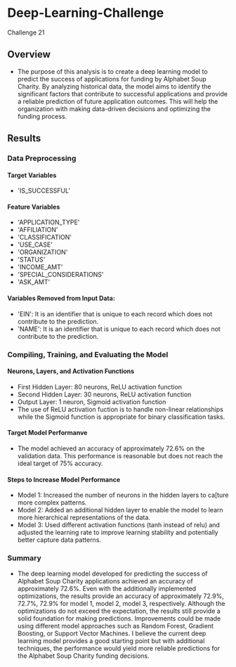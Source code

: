 # Deep-Learning-Challenge
Challenge 21
## Overview
- The purpose of this analysis is to create a deep learning model to predict the success of applications for funding by Alphabet Soup Charity. By analyzing historical data, the model aims to identify the significant factors that contribute to successful applications and provide a reliable prediction of future application outcomes. This will help the organization with making data-driven decisions and optimizing the funding process.
## Results

### Data Preprocessing
#### Target Variables
- 'IS_SUCCESSFUL'
#### Feature Variables
- 'APPLICATION_TYPE'
- 'AFFILIATION'
- 'CLASSIFICATION'
- 'USE_CASE'
- 'ORGANIZATION'
- 'STATUS'
- 'INCOME_AMT'
- 'SPECIAL_CONSIDERATIONS'
- 'ASK_AMT'
#### Variables Removed from Input Data:
- 'EIN': It is an identifier that is unique to each record which does not contribute to the prediction.
- 'NAME': It is an identifier that is unique to each record which does not contribute to the prediction.

### Compiling, Training, and Evaluating the Model
#### Neurons, Layers, and Activation Functions
- First Hidden Layer: 80 neurons, ReLU activation function
- Second Hidden Layer: 30 neurons, ReLU activation function
- Output Layer: 1 neuron, Sigmoid activation function
- The use of ReLU activation fuction is to handle non-linear relationships while the Sigmoid function is appropriate for binary classification tasks.
#### Target Model Performanve
- The model achieved an accuracy of approximately 72.6% on the validation data. This performance is reasonable but does not reach the ideal target of 75% accuracy.
#### Steps to Increase Model Performance
- Model 1: Increased the number of neurons in the hidden layers to ca[ture more complex patterns.
- Model 2: Added an additional hidden layer to enable the model to learn more hierarchical representations of the data.
- Model 3: Used different activation functions (tanh instead of relu) and adjusted the learning rate to improve learning stability and potentially better capture data patterns.

### Summary
- The deep learning model developed for predicting the success of Alphabet Soup Charity applications achieved an accuracy of approximately 72.6%. Even with the additionally implemented optimizations, the results provide an accuracy of approximately 72.9%, 72.7%, 72.9% for model 1, model 2, model 3, respectively. Although the optimizations do not exceed the expectation, the results still provide a solid foundation for making predictions. Improvements could be made using different model approaches such as Random Forest, Gradient Boosting, or Support Vector Machines. I believe the current deep learning model provides a good starting point but with additional techniques, the performance would yield more reliable predictions for the Alphabet Soup Charity funding decisions.
